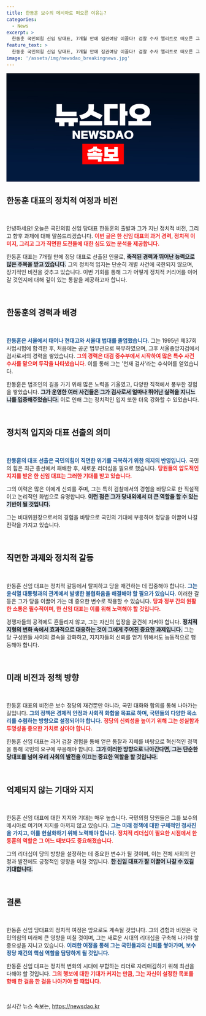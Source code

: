 ```yaml
---
title: 한동훈 보수의 메시아로 떠오른 이유는?
categories:
  - News
excerpt: >
  한동훈 국민의힘 신임 당대표, 7개월 만에 집권여당 이끌다! 검찰 수사 엘리트로 떠오른 그가 정치 무대에서 어떤 변화를 가져올까? 당내 갈등과 리더십 판가름, 그의 향후 행보가 주목된다.
feature_text: >
  한동훈 국민의힘 신임 당대표, 7개월 만에 집권여당 이끌다! 검찰 수사 엘리트로 떠오른 그가 정치 무대에서 어떤 변화를 가져올까? 당내 갈등과 리더십 판가름, 그의 향후 행보가 주목된다.
image: '/assets/img/newsdao_breakingnews.jpg'
---
```


<p><img src="/assets/img/newsdao_breakingnews.jpg" alt="ranknews 속보" /></p>

<h2 data-ke-size="size26">한동훈 대표의 정치적 여정과 비전</h2>

<p data-ke-size="size16">&nbsp;</p>

<p>안녕하세요! 오늘은 국민의힘 신임 당대표 한동훈의 출발과 그가 지닌 정치적 비전, 그리고 향후 과제에 대해 말씀드리겠습니다. <b><span style="color: #ee2323;">이번 글은 한 신임 대표의 과거 경력, 정치적 이미지, 그리고 그가 직면한 도전들에 대한 심도 있는 분석을 제공합니다.</span></b> </p>

<p>한동훈 대표는 7개월 만에 정당 대표로 선출된 인물로, <b><span style="background-color: #21538527;">축적된 경력과 뛰어난 능력으로 많은 주목을 받고 있습니다.</span></b> 그의 정치적 입지는 단순히 개별 사건에 국한되지 않으며, 장기적인 비전을 갖추고 있습니다. 이번 기회를 통해 그가 어떻게 정치적 커리어를 이어갈 것인지에 대해 깊이 있는 통찰을 제공하고자 합니다.</p>

<p data-ke-size="size16">&nbsp;</p>

<h2 data-ke-size="size26">한동훈의 경력과 배경</h2>

<p data-ke-size="size16">&nbsp;</p>

<p><b><span style="color: #1a5490;">한동훈은 서울에서 태어나 현대고와 서울대 법대를 졸업했습니다.</span></b> 그는 1995년 제37회 사법시험에 합격한 후, 처음에는 공군 법무관으로 복무하였으며, 그후 서울중앙지검에서 검사로서의 경력을 쌓았습니다. <b><span style="color: #ee2323;">그의 경력은 대검 중수부에서 시작하여 많은 특수 사건 수사를 맡으며 두각을 나타냈습니다.</span></b> 이를 통해 그는 '천재 검사'라는 수식어를 얻었습니다.</p>

<p>한동훈은 법조인의 길을 가기 위해 많은 노력을 기울였고, 다양한 직책에서 풍부한 경험을 쌓았습니다. <b><span style="background-color: #21538527;">그가 운영한 여러 사건들은 그가 검사로서 얼마나 뛰어난 실력을 지니느냐를 입증해주었습니다.</span></b> 이로 인해 그는 정치적인 입지 또한 더욱 강화할 수 있었습니다.</p>

<p data-ke-size="size16">&nbsp;</p>

<h2 data-ke-size="size26">정치적 입지와 대표 선출의 의미</h2>

<p data-ke-size="size16">&nbsp;</p>

<p><b><span style="color: #1a5490;">한동훈의 대표 선출은 국민의힘이 직면한 위기를 극복하기 위한 의지의 반영입니다.</span></b> 국민의 힘은 최근 총선에서 패배한 후, 새로운 리더십을 필요로 했습니다. <b><span style="color: #ee2323;">당원들의 압도적인 지지를 받은 한 신임 대표는 그러한 기대를 받고 있습니다.</span></b> </p>

<p>그의 이력은 많은 이에게 신뢰를 주며, 그는 특히 검찰에서의 경험을 바탕으로 한 직설적이고 논리적인 화법으로 유명합니다. <b><span style="background-color: #21538527;">이런 점은 그가 당내외에서 더 큰 역할을 할 수 있는 기반이 될 것입니다.</span></b> </p>

<p>그는 비대위원장으로서의 경험을 바탕으로 국민의 기대에 부응하며 정당을 이끌어 나갈 전략을 가지고 있습니다.</p>

<p data-ke-size="size16">&nbsp;</p>

<h2 data-ke-size="size26">직면한 과제와 정치적 갈등</h2>

<p data-ke-size="size16">&nbsp;</p>

<p>한동훈 신임 대표는 정치적 갈등에서 탈피하고 당을 재건하는 데 집중해야 합니다. <b><span style="color: #1a5490;">그는 윤석열 대통령과의 관계에서 발생한 불협화음을 해결해야 할 필요가 있습니다.</span></b> 이러한 갈등은 그가 당을 이끌어 가는 데 중요한 변수로 작용할 수 있습니다. <b><span style="color: #ee2323;">당과 정부 간의 원활한 소통은 필수적이며, 한 신임 대표는 이를 위해 노력해야 할 것입니다.</span></b></p>

<p>경쟁자들의 공격에도 흔들리지 않고, 그는 자신의 입장을 굳건히 지켜야 합니다. <b><span style="background-color: #21538527;">정치적 지형의 변화 속에서 효과적으로 대응하는 것이 그에게 주어진 중요한 과제입니다.</span></b> 그는 당 구성원들 사이의 결속을 강화하고, 지지자들의 신뢰를 얻기 위해서도 능동적으로 행동해야 합니다.</p>

<p data-ke-size="size16">&nbsp;</p>

<h2 data-ke-size="size26">미래 비전과 정책 방향</h2>

<p data-ke-size="size16">&nbsp;</p>

<p>한동훈 대표의 비전은 보수 정당의 재건뿐만 아니라, 국민 대화와 합의를 통해 나아가는 길입니다. <b><span style="color: #1a5490;">그의 정책은 경제적 안정과 사회적 화합을 목표로 하며, 국민들의 다양한 목소리를 수렴하는 방향으로 설정되어야 합니다.</span></b> <b><span style="color: #ee2323;">정당의 신뢰성을 높이기 위해 그는 성실함과 투명성을 중요한 가치로 삼아야 합니다.</span></b> </p>

<p>한동훈 신임 대표는 과거 검찰 경험을 통해 얻은 통찰과 지혜를 바탕으로 혁신적인 정책을 통해 국민의 요구에 부응해야 합니다. <b><span style="background-color: #21538527;">그가 이러한 방향으로 나아간다면, 그는 단순한 당대표를 넘어 우리 사회의 발전을 이끄는 중요한 역할을 할 것입니다.</span></b> </p>

<p data-ke-size="size16">&nbsp;</p>

<h2 data-ke-size="size26">억제되지 않는 기대와 지지</h2>

<p data-ke-size="size16">&nbsp;</p>

<p>한동훈 신임 대표에 대한 지지와 기대는 매우 높습니다. 국민의힘 당원들은 그를 보수의 메시아로 여기며 지지를 아끼지 않고 있습니다. <b><span style="color: #1a5490;">그는 미래 정책에 대한 구체적인 청사진을 가지고, 이를 현실화하기 위해 노력해야 합니다.</span></b> <b><span style="color: #ee2323;">정치적 리더십이 필요한 시점에서 한동훈의 역할은 그 어느 때보다도 중요해졌습니다.</span></b></p>

<p>그의 리더십이 당의 방향을 설정하는 데 중요한 변수가 될 것이며, 이는 전체 사회의 안정과 발전에도 긍정적인 영향을 미칠 것입니다. <b><span style="background-color: #21538527;">한 신임 대표가 잘 이끌어 나갈 수 있길 기대합니다.</span></b> </p>

<p data-ke-size="size16">&nbsp;</p>

<h2 data-ke-size="size26">결론</h2>

<p data-ke-size="size16">&nbsp;</p>

<p>한동훈 신임 당대표의 정치적 여정은 앞으로도 계속될 것입니다. 그의 경험과 비전은 국민의힘의 미래에 큰 영향을 미칠 것이며, 그는 새로운 시대의 리더십을 구축해 나가야 할 중요성을 지니고 있습니다. <b><span style="color: #1a5490;">이러한 여정을 통해 그는 국민들과의 신뢰를 쌓아가며, 보수 정당 재건의 핵심 역할을 담당하게 될 것입니다.</span></b> </p>

<p>한동훈 신임 대표는 정치적 변화의 시대에 부합하는 리더로 자리매김하기 위해 최선을 다해야 할 것입니다. <b><span style="color: #ee2323;">그의 행보에 대한 기대가 커지는 만큼, 그는 자신이 설정한 목표를 향해 한 걸음 한 걸음 나아가야 할 때입니다.</span></b> </p>

<p data-ke-size="size16">&nbsp;</p>
실시간 뉴스 속보는, <a href="https://newsdao.kr" rel="dofollow">https://newsdao.kr</a>


